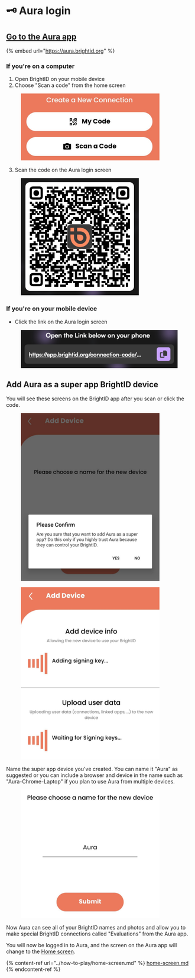 # 🗝️ Aura login

## [Go to the Aura app](https://aura.brightid.org) <a href="#https-aura.brightid.org" id="https-aura.brightid.org"></a>

{% embed url="https://aura.brightid.org" %}

### If you're on a computer

1. Open BrightID on your mobile device
2. Choose "Scan a code" from the home screen

<figure><img src="../.gitbook/assets/Scan-a-code.jpeg" alt="" width="375"><figcaption></figcaption></figure>

3. Scan the code on the Aura login screen

<figure><img src="../.gitbook/assets/BrightID-Aura-Code.png" alt=""><figcaption></figcaption></figure>

### If you're on your mobile device

* Click the link on the Aura login screen

<figure><img src="../.gitbook/assets/Clink-Aura-BrightID-link.png" alt=""><figcaption></figcaption></figure>

## Add Aura as a super app BrightID device

You will see these screens on the BrightID app after you scan or click the code.

<figure><img src="../.gitbook/assets/Add-super-app.jpeg" alt="" width="375"><figcaption></figcaption></figure>



<figure><img src="../.gitbook/assets/Downloading-BrightID-Data-to-Aura.jpeg" alt="" width="375"><figcaption></figcaption></figure>

Name the super app device you've created. You can name it "Aura" as suggested or you can include a browser and device in the name such as "Aura-Chrome-Laptop" if you plan to use Aura from multiple devices.

<figure><img src="../.gitbook/assets/Name-BrightID-Device.jpeg" alt="" width="375"><figcaption></figcaption></figure>

Now Aura can see all of your BrightID names and photos and allow you to make special BrightID connections called "Evaluations" from the Aura app.

You will now be logged in to Aura, and the screen on the Aura app will change to the [Home screen](../how-to-play/home-screen.md).&#x20;

{% content-ref url="../how-to-play/home-screen.md" %}
[home-screen.md](../how-to-play/home-screen.md)
{% endcontent-ref %}
